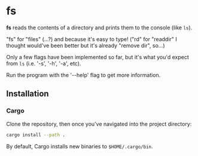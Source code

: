 # fs
**fs** reads the contents of a directory and prints them to the console (like `ls`).

"fs" for "files" (...?) and because it's easy to type! ("rd" for "readdir" I thought would've been better but it's already "remove dir", so...)

Only a few flags have been implemented so far, but it's what you'd expect from `ls` (i.e. '-s', '-h', '-a', etc).

Run the program with the '--help' flag to get more information.

## Installation

### Cargo
Clone the repository, then once you've navigated into the project directory:
```bash
cargo install --path .
```

By default, Cargo installs new binaries to `$HOME/.cargo/bin`.
